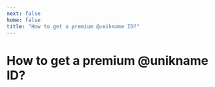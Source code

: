 ```yaml
---
next: false
home: false
title: "How to get a premium @unikname ID?"
---
```


# How to get a premium @unikname ID?

